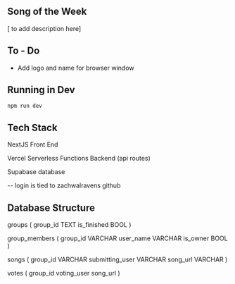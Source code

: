 ## Song of the Week

[ to add description here]

## To - Do

* Add logo and name for browser window

## Running in Dev

`npm run dev`

## Tech Stack

NextJS Front End

Vercel Serverless Functions Backend (api routes)

Supabase database

-- login is tied to zachwalravens github

## Database Structure

groups (
    group_id TEXT
    is_finished BOOL
)

group_members (
    group_id VARCHAR
    user_name VARCHAR
    is_owner BOOL
)

songs (
    group_id VARCHAR
    submitting_user VARCHAR
    song_url VARCHAR
)

votes (
    group_id
    voting_user
    song_url
)